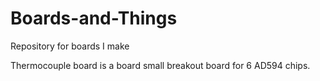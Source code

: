 # Boards-and-Things
Repository for boards I make

Thermocouple board is a board small breakout board for 6 AD594 chips.
